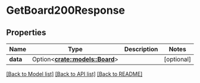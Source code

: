 # GetBoard200Response

## Properties

Name | Type | Description | Notes
------------ | ------------- | ------------- | -------------
**data** | Option<[**crate::models::Board**](Board.md)> |  | [optional]

[[Back to Model list]](../README.md#documentation-for-models) [[Back to API list]](../README.md#documentation-for-api-endpoints) [[Back to README]](../README.md)


